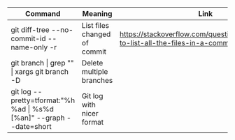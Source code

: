| Command                                                      | Meaning                      | Link                                                         |
| ------------------------------------------------------------ | ---------------------------- | ------------------------------------------------------------ |
| git diff-tree --no-commit-id --name-only -r <commit hash>    | List files changed of commit | https://stackoverflow.com/questions/424071/how-to-list-all-the-files-in-a-commit |
| git branch \| grep "<pattern>" \| xargs git branch -D        | Delete multiple branches     |                                                              |
| git log --pretty=tformat:"%h %ad \| %s%d [%an]" --graph --date=short | Git log with nicer format    |                                                              |

